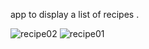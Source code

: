 app to display a list of recipes .

![recipe02](https://github.com/user-attachments/assets/dad9f74b-9f45-4033-8b28-70812bab6f2e)
![recipe01](https://github.com/user-attachments/assets/f783c907-e2f9-424b-89a8-99d7f626038d)
